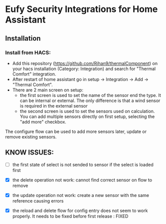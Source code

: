 # Eufy Security Integrations for Home Assistant

## Installation

### Install from HACS:

- Add this repository (https://github.com/Rihan9/thermalComponent) on your hacs installation (Category: Integration) and search for "Thermal Comfort" integration.
- After restart of home assistant go in setup -> Integration -> Add -> "Thermal Comfort".
- There are 2 main screen on setup:
    - the first screen is used to set the name of the sensor end the type. It can be internal or external. The only difference is that a wind sensor is required in the external   sensor 
    - the second screen is used to set the sensors used on calculation. You can add multiple sensors directly on first setup, selecting the "add more" checkbox.

The configure flow can be used to add more sensors later, update or remove existing sensors.


## KNOW ISSUES:

- [ ] the first state of select is not sended to sensor if the select is loaded first
- [X] the delete operation not work: cannot find correct sensor on flow to remove
- [X] the update operation not work: create a new sensor with the same reference causing errors
- [X] the reload and delete flow for config entry does not seem to work properly. It needs to be fixed before first release : FIXED

